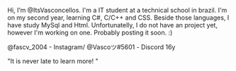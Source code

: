 Hi, I’m @ItsVasconcellos.
I'm a IT student at a technical school in brazil. I'm on my second year, learning C#, C/C++ and CSS. Beside those languages, I have study MySql and Html. 
Unfortunatelly, I do not have an project yet, however I'm working on one. Probably posting it soon. :)

@fascv_2004 - Instagram/ @Vascoツ#5601 - Discord
16y

"It is never late to learn more! "

